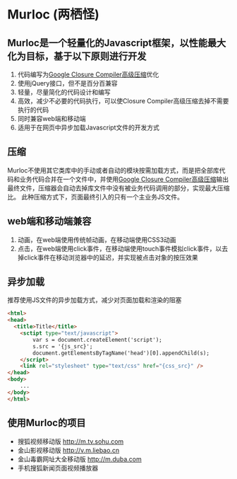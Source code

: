 # Murloc (两栖怪)

## Murloc是一个轻量化的Javascript框架，以性能最大化为目标，基于以下原则进行开发

1. 代码编写为[Google Closure Compiler高级压缩](https://developers.google.com/closure/compiler/docs/api-tutorial3)优化
2. 使用jQuery接口，但不是百分百兼容
3. 轻量，尽量简化的代码设计和编写
4. 高效，减少不必要的代码执行，可以使Closure Compiler高级压缩去掉不需要执行的代码
5. 同时兼容web端和移动端
6. 适用于在网页中异步加载Javascript文件的开发方式


##  压缩
Murloc不使用其它类库中的手动或者自动的模块按需加载方式，而是把全部库代码和业务代码合并在一个文件中，并使用[Google Closure Compiler高级压缩](https://developers.google.com/closure/compiler/docs/api-tutorial3)输出最终文件，压缩器会自动去掉库文件中没有被业务代码调用的部分，实现最大压缩比。
此种压缩方式下，页面最终引入的只有一个主业务JS文件。

## web端和移动端兼容
1. 动画，在web端使用传统帧动画，在移动端使用CSS3动画
2. 点击，在web端使用click事件，在移动端使用touch事件模拟click事件，以去掉click事件在移动浏览器中的延迟，并实现被点击对象的按压效果

## 异步加载
推荐使用JS文件的异步加载方式，减少对页面加载和渲染的阻塞

```html
<html>
<head>
  <title>Title</title>
	<sctipt type="text/javascript">
		var s = document.createElement('script');
		s.src = '{js_src}';
		document.getElementsByTagName('head')[0].appendChild(s);
	</script>
	<link rel="stylesheet" type="text/css" href="{css_src}" />
</head>
<body>
	...
</body>
</html>
```

## 使用Murloc的项目
* 搜狐视频移动版 http://m.tv.sohu.com
* 金山影视移动版 http://v.m.liebao.cn
* 金山毒霸网址大全移动版 http://m.duba.com
* 手机搜狐新闻页面视频播放器
